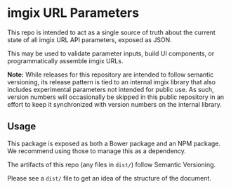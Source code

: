 # imgix URL Parameters

This repo is intended to act as a single source of truth about the current state of all imgix URL API parameters, exposed
as JSON.

This may be used to validate parameter inputs, build UI components, or programmatically assemble imgix URLs.

**Note:** While releases for this repository are intended to follow semantic versioning, its release pattern is tied to an internal imgix library that also includes experimental parameters not intended for public use. As such, version numbers will occasionally be skipped in this public repository in an effort to keep it synchronized with version numbers on the internal library.

## Usage

This package is exposed as both a Bower package and an NPM package. We recommend using those to manage this as
a dependency.

The artifacts of this repo (any files in `dist/`) follow Semantic Versioning.

Please see a `dist/` file to get an idea of the structure of the document.

